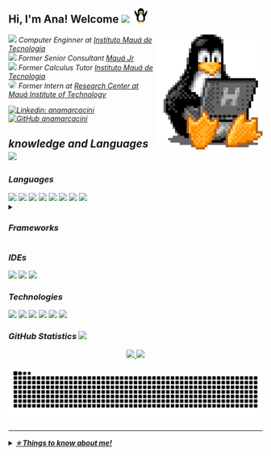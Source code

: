 
<h2> Hi, I'm Ana! Welcome <img src="https://media.giphy.com/media/mGcNjsfWAjY5AEZNw6/giphy.gif" width="50"> <img src="src/linux2.gif" width="30"> </h2>
<img align='right' src="src/Linux1.gif" width="210">


<p><em>
<img src="https://media.giphy.com/media/fYSnHlufseco8Fh93Z/giphy.gif" width="30"/>
Computer Enginner at <a href="https://maua.br/"> Instituto Mauá de Tecnologia </a></br> 
<img src="https://media.giphy.com/media/WUlplcMpOCEmTGBtBW/giphy.gif" width="30">
Former Senior Consultant <a href="https://maua.br/">Mauá Jr</a></br> 
<img src="https://lh6.googleusercontent.com/proxy/qmfdGtBNMopLrRx7K-k5mlK9N3SGXdCstk_Fj0pWYctJe9pLzjNwIpCvjsqe5dUv8VGisS-vGJUesZ4Jc1tn_8-NuOxnBqkMV4iaEFkwdQFJTzgz" width="30">
Former Calculus Tutor <a href="https://mauajr.com/">Instituto Mauá de Tecnologia</a></br>
<img src="https://i.gifer.com/EF93.gif" width="30" style="border-radius: 50%;">
Former Intern at <a href="https://smartcampus.maua.br/"> Research Center at Mauá Institute of Technology </br></a>


[![Linkedin: anamarcacini](https://img.shields.io/badge/-AnaHelena-blue?style=flat-square&logo=Linkedin&logoColor=white&link=https://www.linkedin.com/in/thaianebraga/)](https://www.linkedin.com/in/ana-helena/)
[![GitHub anamarcacini](https://img.shields.io/github/followers/anamarcacini?label=follow&style=social)](https://github.com/AnaMarcacini)




## knowledge and Languages <img src="https://media4.giphy.com/media/LHZyixOnHwDDy/giphy.gif?cid=790b7611c333e2e3dc9f05de1d51523572065e97ec7f77a6&rid=giphy.gif&ct=g" width="40" >



### Languages
<img src="https://img.shields.io/badge/Python-FFD43B?style=for-the-badge&logo=python&logoColor=blue" target="_blank"/>
<img src="https://img.shields.io/badge/MySQL-005C84?style=for-the-badge&logo=mysql&logoColor=white" target="_blank"/>
<img src="https://img.shields.io/badge/SQLite-07405E?style=for-the-badge&logo=sqlite&logoColor=white" target="_blank"/>
<img src="https://img.shields.io/badge/PostgreSQL-316192?style=for-the-badge&logo=postgresql&logoColor=white" target="_blank"/>
<img src="https://img.shields.io/badge/C-00599C?style=for-the-badge&logo=c&logoColor=white" target="_blank"/>
<img src="https://img.shields.io/badge/Java-ED8B00?style=for-the-badge&logo=java&logoColor=white" target="_blank"/>
<img src="https://img.shields.io/badge/javascript-%23323330.svg?style=for-the-badge&logo=javascript&logoColor=%23F7DF1E" target="_blank"/>
<img src="https://img.shields.io/badge/TypeScript-3178c6?style=for-the-badge&logo=TypeScript&logoColor=white" target="_blank"/>


<details>
  <summary> <h3>Frameworks </h3></summary>
    <!-- https://img.shields.io/badge/Rust-eeeeee?style=for-the-badge&logo=Rust&logoColor=black)  -->
    <img src="https://img.shields.io/badge/react-%2320232a.svg?style=for-the-badge&logo=react&logoColor=%2361DAFB" target="_blank"/>
    <img src="https://img.shields.io/badge/React%20Native-20232a?style=for-the-badge&logo=react" target="_blank"/>
    <img src="https://img.shields.io/badge/Vue.js-eeeeee?style=for-the-badge&logo=Vue.js" target="_blank"/>


  </details>
 
### IDEs
<img src="https://img.shields.io/badge/Visual_Studio_Code-0078D4?style=for-the-badge&logo=visual%20studio%20code&logoColor=whit" target="_blank">
<img src="https://img.shields.io/badge/Jupyter-F37626.svg?&style=for-the-badge&logo=Jupyter&logoColor=white" target="_blank"/>
<img src="https://img.shields.io/badge/Colab-F9AB00?style=for-the-badge&logo=googlecolab&color=525252" target="_blank"/>

### Technologies
<img src="https://img.shields.io/badge/Notion-%23000000.svg?style=for-the-badge&logo=notion&logoColor=white" target="_blank"/>
<img src="https://img.shields.io/badge/PowerBI-F2C811?style=for-the-badge&logo=Power%20BI&logoColor=white" target="_blank"/>
<img src="https://img.shields.io/badge/GIT-E44C30?style=for-the-badge&logo=git&logoColor=white" target="_blank"/>
<img src="https://img.shields.io/badge/Microsoft_Excel-217346?style=for-the-badge&logo=microsoft-excel&logoColor=white" target="_blank"/>
<img src="https://img.shields.io/badge/Amazon_AWS-232F3E?style=for-the-badge&logo=amazon-aws&logoColor=white" target="_blank"/>
<img src="https://img.shields.io/badge/node.js-6DA55F?style=for-the-badge&logo=node.js&logoColor=white" target="_blank"/>


### GitHub Statistics  <img src="https://media.giphy.com/media/VgCDAzcKvsR6OM0uWg/giphy.gif" width="50"> 

<div align="center">

 
  <a href="https://www.linkedin.com/in/ana-helena-marcacini-a06387178" >
  	<img height="200em"src="https://github-readme-stats.vercel.app/api?username=AnaMarcacini&show_icons=true&theme=vue&include_all_commits=true&count_private=true" />
	<img height="200em" src="https://github-readme-stats.vercel.app/api/top-langs/?username=AnaMarcacini&layout=compact&langs_count=7&theme=vue" />
 </div>
 
![Snake animation](https://github.com/AnaMarcacini/AnaMarcacini/blob/output/github-contribution-grid-snake.svg)


---

<details>
  <summary> <b> ⭐️ Things to know about me! </b>
 </summary>


<h4 align="center">Visitor's count :eyes:</h4>

<p align="center"><img src="https://profile-counter.glitch.me/{AnaMarcacini}/count.svg" alt="AnaMarcacini :: Visitor's Count" /></p>


  </details>
  

<!-- <img src="https://i.giphy.com/media/v1.Y2lkPTc5MGI3NjExN2V0bXBjanU5aWdoZzl2MjFtMWtuZXQ3a2dpams1dzhkdWo2Z3QyZiZlcD12MV9pbnRlcm5hbF9naWZfYnlfaWQmY3Q9Zw/TyQY0zTXX4x0c/giphy.gif" width="30" style="border-radius: 50%;"> -->
<!-- <img src="https://i.gifer.com/GFWM.gif" width="30"> -->



<!-- <img src="" target="_blank"/>
<img src="" target="_blank"/>
<img src="" target="_blank"/>
<img src="" target="_blank"/> -->


